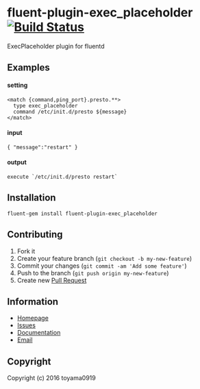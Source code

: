 # fluent-plugin-exec_placeholder [![Build Status](https://secure.travis-ci.org/toyama0919/fluent-plugin-exec_placeholder.png?branch=master)](http://travis-ci.org/toyama0919/fluent-plugin-exec_placeholder)

ExecPlaceholder plugin for fluentd

## Examples

#### setting
```
<match {command,ping_port}.presto.**>
  type exec_placeholder
  command /etc/init.d/presto ${message}
</match>
```

#### input

```
{ "message":"restart" }
```

#### output

```
execute `/etc/init.d/presto restart`
```


## Installation
```
fluent-gem install fluent-plugin-exec_placeholder
```

## Contributing

1. Fork it
2. Create your feature branch (`git checkout -b my-new-feature`)
3. Commit your changes (`git commit -am 'Add some feature'`)
4. Push to the branch (`git push origin my-new-feature`)
5. Create new [Pull Request](../../pull/new/master)

## Information

* [Homepage](https://github.com/toyama0919/fluent-plugin-exec_placeholder)
* [Issues](https://github.com/toyama0919/fluent-plugin-exec_placeholder/issues)
* [Documentation](http://rubydoc.info/gems/fluent-plugin-exec_placeholder/frames)
* [Email](mailto:toyama0919@gmail.com)

## Copyright

Copyright (c) 2016 toyama0919

